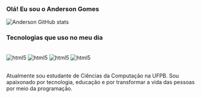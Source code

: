 ### Olá! Eu sou o Anderson Gomes

![Anderson GitHub stats](https://github-readme-stats.vercel.app/api?username=AndersonG14&show_icons=true&theme=dracula)

### Tecnologias que uso no meu dia

<div style="display: inline_block"><br/>
<img align="center" alt="html5" src="https://img.shields.io/badge/Python-3776AB?style=for-the-badge&logo=python&logoColor=white" />
<img align="center" alt="html5" src="https://img.shields.io/badge/Java-ED8B00?style=for-the-badge&logo=openjdk&logoColor=white" />
<img align="center" alt="html5" src="https://img.shields.io/badge/MySQL-00000F?style=for-the-badge&logo=mysql&logoColor=white" />
<img align="center" alt="html5" src="https://img.shields.io/badge/Spring-6DB33F?style=for-the-badge&logo=spring&logoColor=white" />
</div><br/>

Atualmente sou estudante de Ciências da Computação na UFPB. Sou apaixonado por tecnologia, educação e por transformar a vida das pessoas por meio da programação.

